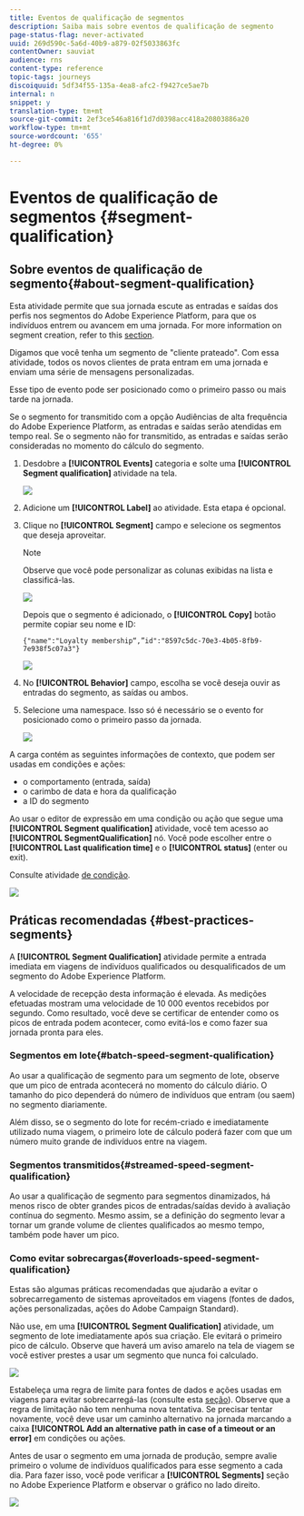 ```yaml
---
title: Eventos de qualificação de segmentos
description: Saiba mais sobre eventos de qualificação de segmento
page-status-flag: never-activated
uuid: 269d590c-5a6d-40b9-a879-02f5033863fc
contentOwner: sauviat
audience: rns
content-type: reference
topic-tags: journeys
discoiquuid: 5df34f55-135a-4ea8-afc2-f9427ce5ae7b
internal: n
snippet: y
translation-type: tm+mt
source-git-commit: 2ef3ce546a816f1d7d0398acc418a20803886a20
workflow-type: tm+mt
source-wordcount: '655'
ht-degree: 0%

---
```



# Eventos de qualificação de segmentos {#segment-qualification}

## Sobre eventos de qualificação de segmento{#about-segment-qualification}

Esta atividade permite que sua jornada escute as entradas e saídas dos perfis nos segmentos do Adobe Experience Platform, para que os indivíduos entrem ou avancem em uma jornada. For more information on segment creation, refer to this [section](../segment/about-segments.md).

Digamos que você tenha um segmento de &quot;cliente prateado&quot;. Com essa atividade, todos os novos clientes de prata entram em uma jornada e enviam uma série de mensagens personalizadas.

Esse tipo de evento pode ser posicionado como o primeiro passo ou mais tarde na jornada.

Se o segmento for transmitido com a opção Audiências de alta frequência do Adobe Experience Platform, as entradas e saídas serão atendidas em tempo real. Se o segmento não for transmitido, as entradas e saídas serão consideradas no momento do cálculo do segmento.

1. Desdobre a **[!UICONTROL Events]** categoria e solte uma **[!UICONTROL Segment qualification]** atividade na tela.

   ![](../assets/segment5.png)

1. Adicione um **[!UICONTROL Label]** ao atividade. Esta etapa é opcional.

1. Clique no **[!UICONTROL Segment]** campo e selecione os segmentos que deseja aproveitar.

   >[!NOTE]
   >
   >Observe que você pode personalizar as colunas exibidas na lista e classificá-las.

   ![](../assets/segment6.png)

   Depois que o segmento é adicionado, o **[!UICONTROL Copy]** botão permite copiar seu nome e ID:

   `{"name":"Loyalty membership“,”id":"8597c5dc-70e3-4b05-8fb9-7e938f5c07a3"}`

   ![](../assets/segment-copy.png)

1. No **[!UICONTROL Behavior]** campo, escolha se você deseja ouvir as entradas do segmento, as saídas ou ambos.

1. Selecione uma namespace. Isso só é necessário se o evento for posicionado como o primeiro passo da jornada.

   ![](../assets/segment7.png)

A carga contém as seguintes informações de contexto, que podem ser usadas em condições e ações:

* o comportamento (entrada, saída)
* o carimbo de data e hora da qualificação
* a ID do segmento

Ao usar o editor de expressão em uma condição ou ação que segue uma **[!UICONTROL Segment qualification]** atividade, você tem acesso ao **[!UICONTROL SegmentQualification]** nó. Você pode escolher entre o **[!UICONTROL Last qualification time]** e o **[!UICONTROL status]** (enter ou exit).

Consulte atividade [de condição](../building-journeys/condition-activity.md#about_condition).

![](../assets/segment8.png)

## Práticas recomendadas {#best-practices-segments}

A **[!UICONTROL Segment Qualification]** atividade permite a entrada imediata em viagens de indivíduos qualificados ou desqualificados de um segmento do Adobe Experience Platform.

A velocidade de recepção desta informação é elevada. As medições efetuadas mostram uma velocidade de 10 000 eventos recebidos por segundo. Como resultado, você deve se certificar de entender como os picos de entrada podem acontecer, como evitá-los e como fazer sua jornada pronta para eles.

### Segmentos em lote{#batch-speed-segment-qualification}

Ao usar a qualificação de segmento para um segmento de lote, observe que um pico de entrada acontecerá no momento do cálculo diário. O tamanho do pico dependerá do número de indivíduos que entram (ou saem) no segmento diariamente.

Além disso, se o segmento do lote for recém-criado e imediatamente utilizado numa viagem, o primeiro lote de cálculo poderá fazer com que um número muito grande de indivíduos entre na viagem.

### Segmentos transmitidos{#streamed-speed-segment-qualification}

Ao usar a qualificação de segmento para segmentos dinamizados, há menos risco de obter grandes picos de entradas/saídas devido à avaliação contínua do segmento. Mesmo assim, se a definição do segmento levar a tornar um grande volume de clientes qualificados ao mesmo tempo, também pode haver um pico.

### Como evitar sobrecargas{#overloads-speed-segment-qualification}

Estas são algumas práticas recomendadas que ajudarão a evitar o sobrecarregamento de sistemas aproveitados em viagens (fontes de dados, ações personalizadas, ações do Adobe Campaign Standard).

Não use, em uma **[!UICONTROL Segment Qualification]** atividade, um segmento de lote imediatamente após sua criação. Ele evitará o primeiro pico de cálculo. Observe que haverá um aviso amarelo na tela de viagem se você estiver prestes a usar um segmento que nunca foi calculado.

![](../assets/segment-error.png)

Estabeleça uma regra de limite para fontes de dados e ações usadas em viagens para evitar sobrecarregá-las (consulte esta [seção](../api/capping.md)). Observe que a regra de limitação não tem nenhuma nova tentativa. Se precisar tentar novamente, você deve usar um caminho alternativo na jornada marcando a caixa **[!UICONTROL Add an alternative path in case of a timeout or an error]** em condições ou ações.

Antes de usar o segmento em uma jornada de produção, sempre avalie primeiro o volume de indivíduos qualificados para esse segmento a cada dia. Para fazer isso, você pode verificar a **[!UICONTROL Segments]** seção no Adobe Experience Platform e observar o gráfico no lado direito.

![](../assets/segment-overload.png)
